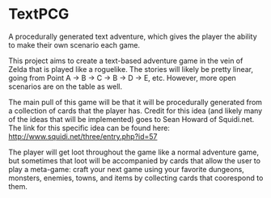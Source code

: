 # TextPCG
A procedurally generated text adventure, which gives the player the ability to make their own scenario each game.

This project aims to create a text-based adventure game in the vein of Zelda that is played like a roguelike. The stories will likely be pretty linear, going from Point A -> B -> C -> B -> D -> E, etc. However, more open scenarios are on the table as well.

The main pull of this game will be that it will be procedurally generated from a collection of cards that the player has. Credit for this idea (and likely many of the ideas that will be implemented) goes to Sean Howard of Squidi.net. The link for this specific idea can be found here: http://www.squidi.net/three/entry.php?id=57

The player will get loot throughout the game like a normal adventure game, but sometimes that loot will be accompanied by cards that allow the user to play a meta-game: craft your next game using your favorite dungeons, monsters, enemies, towns, and items by collecting cards that coorespond to them.
